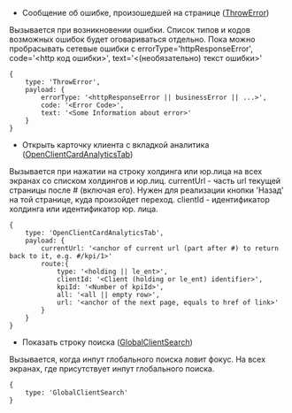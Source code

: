 * Сообщение об ошибке, произошедшей на странице 
([ThrowError](https://github.com/mrmkmcib2/jsons/blob/master/ThrowError.json))

Вызывается при возникновении ошибки. Список типов и кодов возможных ошибок будет оговариваться отдельно. Пока можно пробрасывать сетевые ошибки с errorType='httpResponseError', code='<http код ошибки>', text='<(необязательно) текст ошибки>'
```
{
	type: 'ThrowError',
	payload: {
		errorType: '<httpResponseError || businessError || ...>',
		code: '<Error Code>',
		text: '<Some Information about error>'
	}
}
```
* Открыть карточку клиента с вкладкой аналитика 
([OpenClientCardAnalyticsTab](https://github.com/mrmkmcib2/jsons/blob/master/OpenClientCardAnalyticsTab.json))

Вызывается при нажатии на строку холдинга или юр.лица на всех экранах со списком холдингов и юр.лиц.
currentUrl - часть url текущей страницы после # (включая его). Нужен для реализации кнопки 'Назад' на той странице, куда произойдет переход.
clientId - идентификатор холдинга или идентификатор юр. лица.
```
{
	type: 'OpenClientCardAnalyticsTab',
	payload: {
		currentUrl: '<anchor of current url (part after #) to return back to it, e.g. #/kpi/1>'
		route:{
			type: '<holding || le_ent>',
			clientId: '<Client (holding or le_ent) identifier>',
			kpiId: '<Number of kpiId>',
			all: '<all || empty row>',
			url: '<anchor of the next page, equals to href of link>'
		}
	}	
}
```
* Показать строку поиска
([GlobalClientSearch](https://github.com/mrmkmcib2/jsons/blob/master/GlobalClientSearch.json))

Вызывается, когда инпут глобального поиска ловит фокус. На всех экранах, где присутствует инпут глобального поиска.
```
{
	type: 'GlobalClientSearch'
}
```
